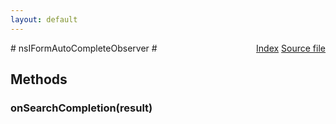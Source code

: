 ```yaml
---
layout: default
---
```

<div class='links' style='float:right'><a href="../index.html">Index</a>
<a href="http://dxr.mozilla.org/mozilla-central/source/toolkit/components/satchel/nsIFormAutoComplete.idl">Source file</a>
</div>
# nsIFormAutoCompleteObserver #

## Methods ##

### onSearchCompletion(result) ###
